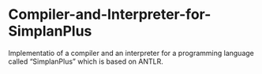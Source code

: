 # Compiler-and-Interpreter-for-SimplanPlus
Implementatio of a compiler and an interpreter for a programming language called “SimplanPlus” which is based on ANTLR.
